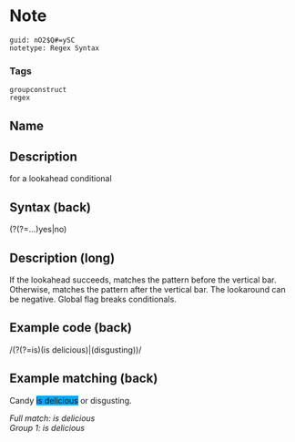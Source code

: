 # Note
```
guid: nO2$Q#=ySC
notetype: Regex Syntax
```

### Tags
```
groupconstruct
regex
```

## Name


## Description
for a lookahead conditional

## Syntax (back)
<div>(?(?=...)yes|no)</div>

## Description (long)
<div><div><div>If the lookahead succeeds, matches the pattern before the vertical bar. Otherwise, matches the pattern after the vertical bar. The lookaround can be negative. Global flag breaks conditionals.</div></div></div>

## Example code (back)
<div>/(?(?=is)(is delicious)|(disgusting))/</div>

## Example matching (back)
Candy <span style="background-color: rgb(0, 170, 255);">is delicious</span> or disgusting.<div>
</div><div><i>Full match: is delicious</i></div><div><i>Group 1: is delicious</i></div>
